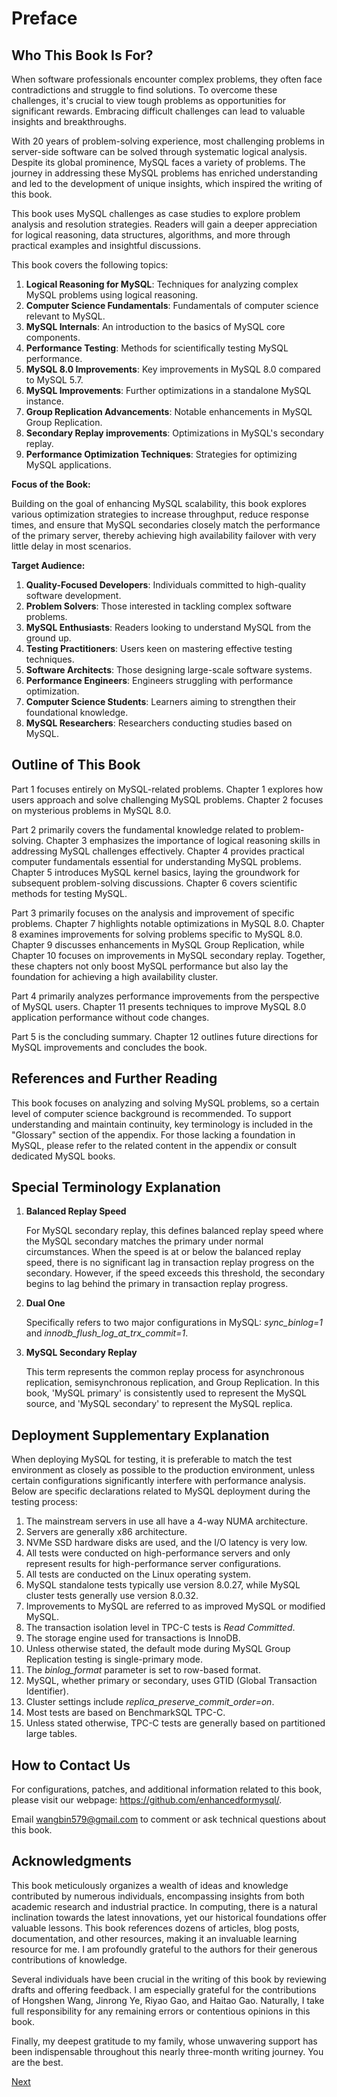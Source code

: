 # Preface

## Who This Book Is For?

When software professionals encounter complex problems, they often face contradictions and struggle to find solutions. To overcome these challenges, it's crucial to view tough problems as opportunities for significant rewards. Embracing difficult challenges can lead to valuable insights and breakthroughs.

With 20 years of problem-solving experience, most challenging problems in server-side software can be solved through systematic logical analysis. Despite its global prominence, MySQL faces a variety of problems. The journey in addressing these MySQL problems has enriched understanding and led to the development of unique insights, which inspired the writing of this book.

This book uses MySQL challenges as case studies to explore problem analysis and resolution strategies. Readers will gain a deeper appreciation for logical reasoning, data structures, algorithms, and more through practical examples and insightful discussions.

This book covers the following topics:

1. **Logical Reasoning for MySQL**: Techniques for analyzing complex MySQL problems using logical reasoning.
2. **Computer Science Fundamentals**: Fundamentals of computer science relevant to MySQL.
3. **MySQL Internals**: An introduction to the basics of MySQL core components.
4. **Performance Testing**: Methods for scientifically testing MySQL performance.
5. **MySQL 8.0 Improvements**: Key improvements in MySQL 8.0 compared to MySQL 5.7.
6. **MySQL Improvements**: Further optimizations in a standalone MySQL instance.
7. **Group Replication Advancements**: Notable enhancements in MySQL Group Replication.
8. **Secondary Replay improvements**: Optimizations in MySQL's secondary replay.
9. **Performance Optimization Techniques**: Strategies for optimizing MySQL applications.

**Focus of the Book:**

Building on the goal of enhancing MySQL scalability, this book explores various optimization strategies to increase throughput, reduce response times, and ensure that MySQL secondaries closely match the performance of the primary server, thereby achieving high availability failover with very little delay in most scenarios.

**Target Audience:**

1. **Quality-Focused Developers**: Individuals committed to high-quality software development.
2. **Problem Solvers**: Those interested in tackling complex software problems.
3. **MySQL Enthusiasts**: Readers looking to understand MySQL from the ground up.
4. **Testing Practitioners**: Users keen on mastering effective testing techniques.
5. **Software Architects**: Those designing large-scale software systems.
6. **Performance Engineers**: Engineers struggling with performance optimization.
7. **Computer Science Students**: Learners aiming to strengthen their foundational knowledge.
8. **MySQL Researchers**: Researchers conducting studies based on MySQL.

## Outline of This Book

Part 1 focuses entirely on MySQL-related problems. Chapter 1 explores how users approach and solve challenging MySQL problems. Chapter 2 focuses on mysterious problems in MySQL 8.0.

Part 2 primarily covers the fundamental knowledge related to problem-solving. Chapter 3 emphasizes the importance of logical reasoning skills in addressing MySQL challenges effectively. Chapter 4 provides practical computer fundamentals essential for understanding MySQL problems. Chapter 5 introduces MySQL kernel basics, laying the groundwork for subsequent problem-solving discussions. Chapter 6 covers scientific methods for testing MySQL.

Part 3 primarily focuses on the analysis and improvement of specific problems. Chapter 7 highlights notable optimizations in MySQL 8.0. Chapter 8 examines improvements for solving problems specific to MySQL 8.0. Chapter 9 discusses enhancements in MySQL Group Replication, while Chapter 10 focuses on improvements in MySQL secondary replay. Together, these chapters not only boost MySQL performance but also lay the foundation for achieving a high availability cluster.

Part 4 primarily analyzes performance improvements from the perspective of MySQL users. Chapter 11 presents techniques to improve MySQL 8.0 application performance without code changes.

Part 5 is the concluding summary. Chapter 12 outlines future directions for MySQL improvements and concludes the book.

## References and Further Reading

This book focuses on analyzing and solving MySQL problems, so a certain level of computer science background is recommended. To support understanding and maintain continuity, key terminology is included in the "Glossary" section of the appendix. For those lacking a foundation in MySQL, please refer to the related content in the appendix or consult dedicated MySQL books.

## Special Terminology Explanation

1. **Balanced Replay Speed**
   
   For MySQL secondary replay, this defines balanced replay speed where the MySQL secondary matches the primary under normal circumstances. When the speed is at or below the balanced replay speed, there is no significant lag in transaction replay progress on the secondary. However, if the speed exceeds this threshold, the secondary begins to lag behind the primary in transaction replay progress.

2. **Dual One**
   
   Specifically refers to two major configurations in MySQL: *sync_binlog=1* and *innodb_flush_log_at_trx_commit=1*.

3. **MySQL Secondary Replay**
   
   This term represents the common replay process for asynchronous replication, semisynchronous replication, and Group Replication. In this book, 'MySQL primary' is consistently used to represent the MySQL source, and 'MySQL secondary' to represent the MySQL replica.

## Deployment Supplementary Explanation

When deploying MySQL for testing, it is preferable to match the test environment as closely as possible to the production environment, unless certain configurations significantly interfere with performance analysis. Below are specific declarations related to MySQL deployment during the testing process:

1. The mainstream servers in use all have a 4-way NUMA architecture.
2. Servers are generally x86 architecture.
3. NVMe SSD hardware disks are used, and the I/O latency is very low.
4. All tests were conducted on high-performance servers and only represent results for high-performance server configurations.
5. All tests are conducted on the Linux operating system.
6. MySQL standalone tests typically use version 8.0.27, while MySQL cluster tests generally use version 8.0.32.
7. Improvements to MySQL are referred to as improved MySQL or modified MySQL.
8. The transaction isolation level in TPC-C tests is *Read Committed*.
9. The storage engine used for transactions is InnoDB.
10. Unless otherwise stated, the default mode during MySQL Group Replication testing is single-primary mode.
11. The *binlog_format* parameter is set to row-based format.
12. MySQL, whether primary or secondary, uses GTID (Global Transaction Identifier).
13. Cluster settings include *replica_preserve_commit_order=on*.
14. Most tests are based on BenchmarkSQL TPC-C.
15. Unless stated otherwise, TPC-C tests are generally based on partitioned large tables.

## How to Contact Us

For configurations, patches, and additional information related to this book, please visit our webpage: <https://github.com/enhancedformysql/>.

Email [wangbin579@gmail.com](mailto:wangbin579@gmail.com) to comment or ask technical questions about this book.

## Acknowledgments

This book meticulously organizes a wealth of ideas and knowledge contributed by numerous individuals, encompassing insights from both academic research and industrial practice. In computing, there is a natural inclination towards the latest innovations, yet our historical foundations offer valuable lessons. This book references dozens of articles, blog posts, documentation, and other resources, making it an invaluable learning resource for me. I am profoundly grateful to the authors for their generous contributions of knowledge.

Several individuals have been crucial in the writing of this book by reviewing drafts and offering feedback. I am especially grateful for the contributions of Hongshen Wang, Jinrong Ye, Riyao Gao, and Haitao Gao. Naturally, I take full responsibility for any remaining errors or contentious opinions in this book.

Finally, my deepest gratitude to my family, whose unwavering support has been indispensable throughout this nearly three-month writing journey. You are the best.

[Next](Part1.md)
